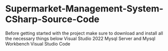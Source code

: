 # Supermarket-Management-System-CSharp-Source-Code
Before getting started with the project make sure to download and install all the necessary things below
Visual Studio 2022
Mysql Server and Mysql Workbench
Visual Studio Code

